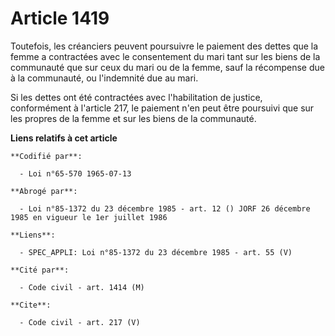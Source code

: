 # Article 1419

Toutefois, les créanciers peuvent poursuivre le paiement des dettes que la femme a contractées avec le consentement du mari
tant sur les biens de la communauté que sur ceux du mari ou de la femme, sauf la récompense due à la communauté, ou
l'indemnité due au mari.

Si les dettes ont été contractées avec l'habilitation de justice, conformément à l'article 217, le paiement n'en peut être
poursuivi que sur les propres de la femme et sur les biens de la communauté.

**Liens relatifs à cet article**

	**Codifié par**:

	  - Loi n°65-570 1965-07-13

	**Abrogé par**:

	  - Loi n°85-1372 du 23 décembre 1985 - art. 12 () JORF 26 décembre 1985 en vigueur le 1er juillet 1986

	**Liens**:

	  - SPEC_APPLI: Loi n°85-1372 du 23 décembre 1985 - art. 55 (V)

	**Cité par**:

	  - Code civil - art. 1414 (M)

	**Cite**:

	  - Code civil - art. 217 (V)
